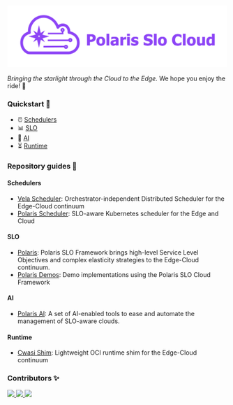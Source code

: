 ![alt text](https://raw.githubusercontent.com/polaris-slo-cloud/.github/main/profile/polaris-slo-cloud.png)

_Bringing the starlight through the Cloud to the Edge._ We hope you enjoy the ride! :rocket:

### Quickstart :beginner:

* :alarm_clock: [Schedulers](#schedulers)
* :bar_chart: [SLO](#slo) 
* :crystal_ball: [AI](#ai) 
* :hourglass_flowing_sand: [Runtime](#runtime) 

### Repository guides :pushpin:

#### Schedulers

* [Vela Scheduler](https://github.com/polaris-slo-cloud/vela-scheduler): Orchestrator-independent Distributed Scheduler for the Edge-Cloud continuum 
* [Polaris Scheduler](https://github.com/polaris-slo-cloud/polaris-scheduler): SLO-aware Kubernetes scheduler for the Edge and Cloud 

#### SLO

* [Polaris](https://github.com/polaris-slo-cloud/polaris): Polaris SLO Framework brings high-level Service Level Objectives and complex elasticity strategies to the Edge-Cloud continuum. 
* [Polaris Demos](https://github.com/polaris-slo-cloud/polaris-demos): Demo implementations using the Polaris SLO Cloud Framework 

#### AI

* [Polaris AI](https://github.com/polaris-slo-cloud/polaris-ai): A set of AI-enabled tools to ease and automate the management of SLO-aware clouds.

#### Runtime
* [Cwasi Shim](https://github.com/polaris-slo-cloud/containerd-shim-cwasi): Lightweight OCI runtime shim for the Edge-Cloud continuum 

### Contributors :sparkles:

<a href="https://github.com/polaris-slo-cloud/polaris/graphs/contributors">
  <img src="https://contrib.rocks/image?repo=polaris-slo-cloud/polaris" />
</a>
<a href="https://github.com/polaris-slo-cloud/containerd-shim-cwasi/graphs/contributors">
  <img src="https://contrib.rocks/image?repo=polaris-slo-cloud/containerd-shim-cwasi" />
</a>
<a href="https://github.com/polaris-slo-cloud/polaris-ai/graphs/contributors">
  <img src="https://contrib.rocks/image?repo=polaris-slo-cloud/polaris-ai" />
</a>

